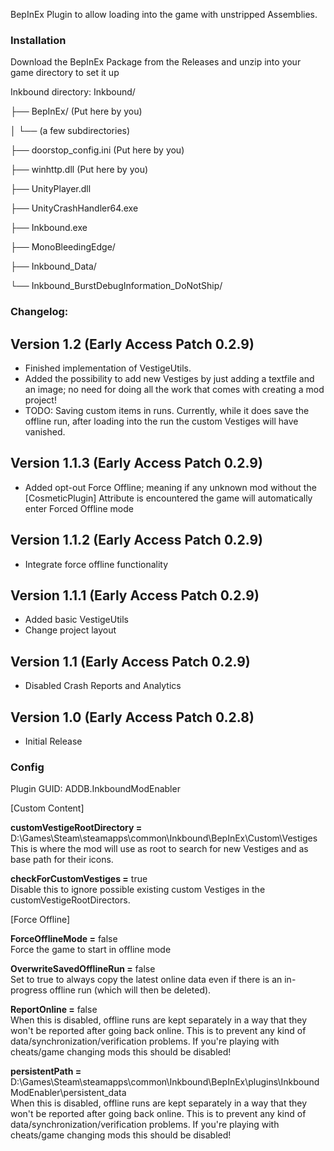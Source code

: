 BepInEx Plugin to allow loading into the game with unstripped Assemblies.

### Installation

Download the BepInEx Package from the Releases and unzip into your game directory to set it up

Inkbound directory:
Inkbound/

├── BepInEx/ (Put here by you)

│ └── (a few subdirectories)

├── doorstop_config.ini			(Put here by you)

├── winhttp.dll					(Put here by you)

├── UnityPlayer.dll

├── UnityCrashHandler64.exe

├── Inkbound.exe

├── MonoBleedingEdge/

├── Inkbound_Data/

└── Inkbound_BurstDebugInformation_DoNotShip/

### Changelog:

## Version 1.2 (Early Access Patch 0.2.9)
- Finished implementation of VestigeUtils.
- Added the possibility to add new Vestiges by just adding a textfile and an image; no need for doing all the work that comes with creating a mod project!
- TODO: Saving custom items in runs. Currently, while it does save the offline run, after loading into the run the custom Vestiges will have vanished.

## Version 1.1.3 (Early Access Patch 0.2.9)
- Added opt-out Force Offline; meaning if any unknown mod without the [CosmeticPlugin] Attribute is encountered the game will automatically enter Forced Offline mode

## Version 1.1.2 (Early Access Patch 0.2.9)
- Integrate force offline functionality

## Version 1.1.1 (Early Access Patch 0.2.9)
- Added basic VestigeUtils
- Change project layout

## Version 1.1 (Early Access Patch 0.2.9)
- Disabled Crash Reports and Analytics

## Version 1.0 (Early Access Patch 0.2.8)
- Initial Release

### Config
Plugin GUID: ADDB.InkboundModEnabler

[Custom Content]

<b>customVestigeRootDirectory =</b> D:\Games\Steam\steamapps\common\Inkbound\BepInEx\Custom\Vestiges
<br/>This is where the mod will use as root to search for new Vestiges and as base path for their icons.

<b>checkForCustomVestiges =</b> true
<br/>Disable this to ignore possible existing custom Vestiges in the customVestigeRootDirectors.

[Force Offline]

<b>ForceOfflineMode =</b> false
<br/>Force the game to start in offline mode

<b>OverwriteSavedOfflineRun =</b> false
<br/>Set to true to always copy the latest online data even if there is an in-progress offline run (which will then be deleted).

<b>ReportOnline =</b> false
<br/>When this is disabled, offline runs are kept separately in a way that they won't be reported after going back online. This is to prevent any kind of data/synchronization/verification problems. If you're playing with cheats/game changing mods this should be disabled!

<b>persistentPath =</b> D:\Games\Steam\steamapps\common\Inkbound\BepInEx\plugins\InkboundModEnabler\persistent_data
<br/>When this is disabled, offline runs are kept separately in a way that they won't be reported after going back online. This is to prevent any kind of data/synchronization/verification problems. If you're playing with cheats/game changing mods this should be disabled!
